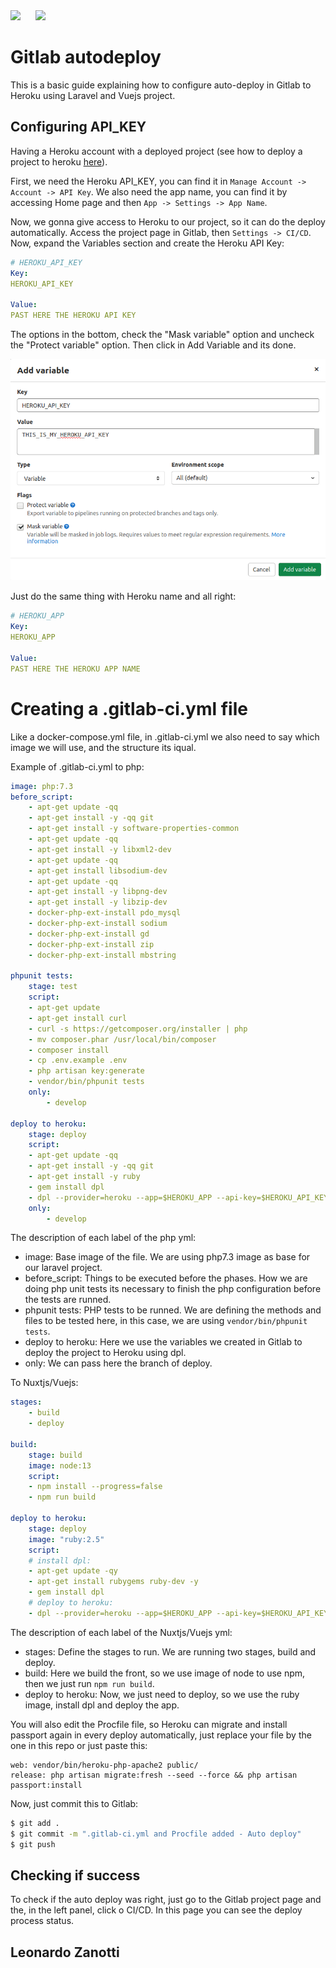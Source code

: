 <img src="https://docs.gitlab.com/12.10/assets/images/gitlab-logo.svg" width=250 style="margin-right: 20px">

<img src="https://pbs.twimg.com/profile_images/700084762799550464/dbPz0Wiw.png" width=250>


# Gitlab autodeploy

This is a basic guide explaining how to configure auto-deploy in Gitlab to Heroku using Laravel and Vuejs project.

## Configuring API_KEY
Having a Heroku account with a deployed project (see how to deploy a project to heroku [here](https://github.com/LeonardoZanotti/heroku-deploy)).

First, we need the Heroku API_KEY, you can find it in `Manage Account -> Account -> API Key`. We also need the app name, you can find it by accessing Home page and then `App -> Settings -> App Name`.

Now, we gonna give access to Heroku to our project, so it can do the deploy automatically. Access the project page in Gitlab, then `Settings -> CI/CD`. Now, expand the Variables section and create the Heroku API Key:

```yml
# HEROKU_API_KEY
Key:
HEROKU_API_KEY

Value:
PAST HERE THE HEROKU API KEY
```

The options in the bottom, check the "Mask variable" option and uncheck the "Protect variable" option. Then click in Add Variable and its done.

![](add_variable.png)

Just do the same thing with Heroku name and all right:

```yml
# HEROKU_APP
Key:
HEROKU_APP

Value:
PAST HERE THE HEROKU APP NAME
```


# Creating a .gitlab-ci.yml file

Like a docker-compose.yml file, in .gitlab-ci.yml we also need to say which image we will use, and the structure its iqual.

Example of .gitlab-ci.yml to php:
```yml
image: php:7.3
before_script:
    - apt-get update -qq
    - apt-get install -y -qq git
    - apt-get install -y software-properties-common
    - apt-get update -qq
    - apt-get install -y libxml2-dev
    - apt-get update -qq
    - apt-get install libsodium-dev
    - apt-get update -qq
    - apt-get install -y libpng-dev
    - apt-get install -y libzip-dev
    - docker-php-ext-install pdo_mysql
    - docker-php-ext-install sodium
    - docker-php-ext-install gd
    - docker-php-ext-install zip
    - docker-php-ext-install mbstring

phpunit tests:
    stage: test
    script:
    - apt-get update
    - apt-get install curl
    - curl -s https://getcomposer.org/installer | php
    - mv composer.phar /usr/local/bin/composer
    - composer install
    - cp .env.example .env
    - php artisan key:generate
    - vendor/bin/phpunit tests
    only:
        - develop

deploy to heroku:
    stage: deploy
    script:
    - apt-get update -qq
    - apt-get install -y -qq git
    - apt-get install -y ruby
    - gem install dpl
    - dpl --provider=heroku --app=$HEROKU_APP --api-key=$HEROKU_API_KEY
    only:
        - develop
```

The description of each label of the php yml:
- image: Base image of the file. We are using php7.3 image as base for our laravel project.
- before_script: Things to be executed before the phases. How we are doing php unit tests its necessary to finish the php configuration before the tests are runned.
- phpunit tests: PHP tests to be runned. We are defining the methods and files to be tested here, in this case, we are using `vendor/bin/phpunit tests`.
- deploy to heroku: Here we use the variables we created in Gitlab to deploy the project to Heroku using dpl.
- only: We can pass here the branch of deploy.
  
To Nuxtjs/Vuejs:
```yml
stages:
    - build
    - deploy

build:
    stage: build
    image: node:13
    script:
    - npm install --progress=false
    - npm run build

deploy to heroku:
    stage: deploy
    image: "ruby:2.5"
    script:
    # install dpl:
    - apt-get update -qy
    - apt-get install rubygems ruby-dev -y
    - gem install dpl
    # deploy to heroku:
    - dpl --provider=heroku --app=$HEROKU_APP --api-key=$HEROKU_API_KEY --skip_cleanupenvironment
```

The description of each label of the Nuxtjs/Vuejs yml:
- stages: Define the stages to run. We are running two stages, build and deploy.
- build: Here we build the front, so we use image of node to use npm, then we just run `npm run build`.
- deploy to heroku: Now, we just need to deploy, so we use the ruby image, install dpl and deploy the app.

You will also edit the Procfile file, so Heroku can migrate and install passport again in every deploy automatically, just replace your file by the one in this repo or just paste this:
```
web: vendor/bin/heroku-php-apache2 public/
release: php artisan migrate:fresh --seed --force && php artisan passport:install
```

Now, just commit this to Gitlab:
```bash
$ git add .
$ git commit -m ".gitlab-ci.yml and Procfile added - Auto deploy"
$ git push
```

## Checking if success
To check if the auto deploy was right, just go to the Gitlab project page and the, in the left panel, click o CI/CD. In this page you can see the deploy process status.

## Leonardo Zanotti